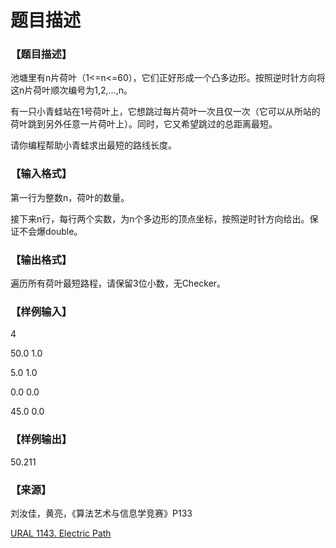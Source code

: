 # 题目描述


<h3>
【题目描述】
</h3>
<p>
池塘里有n片荷叶（1&lt;=n&lt;=60），它们正好形成一个凸多边形。按照逆时针方向将这n片荷叶顺次编号为1,2,...,n。
</p>
<p>
有一只小青蛙站在1号荷叶上，它想跳过每片荷叶一次且仅一次（它可以从所站的荷叶跳到另外任意一片荷叶上）。同时，它又希望跳过的总距离最短。
</p>
<p>
请你编程帮助小青蛙求出最短的路线长度。
</p>
<h3>
【输入格式】
</h3>
<p>
第一行为整数n，荷叶的数量。
</p>
<p>
接下来n行，每行两个实数，为n个多边形的顶点坐标，按照逆时针方向给出。保证不会爆double。
</p>
<h3>
【输出格式】
</h3>
<p>
遍历所有荷叶最短路程，请保留3位小数，无Checker。
</p>
<h3>
【样例输入】
</h3>
<p>
4
</p>
<p>
50.0 1.0
</p>
<p>
5.0 1.0
</p>
<p>
0.0 0.0
</p>
<p>
45.0 0.0
</p>
<h3>
【样例输出】
</h3>
<p>
50.211
</p>
<h3>
【来源】
</h3>
<p>
刘汝佳，黄亮，《算法艺术与信息学竞赛》P133
</p>
<p>
<a href="http://acm.timus.ru/problem.aspx?space=1&amp;num=1143" target="_blank">URAL 1143. Electric Path</a> 
</p>

